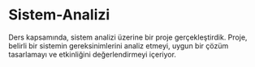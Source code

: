 # Sistem-Analizi

Ders kapsamında, sistem analizi üzerine bir proje gerçekleştirdik.
Proje, belirli bir sistemin gereksinimlerini analiz etmeyi, uygun bir çözüm tasarlamayı ve etkinliğini değerlendirmeyi içeriyor. 

